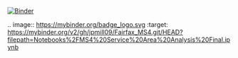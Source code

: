 [![Binder](https://mybinder.org/badge_logo.svg)](https://mybinder.org/v2/gh/jpmill09/Fairfax_MS4.git/HEAD?filepath=Notebooks%2FMS4%20Service%20Area%20Analysis%20Final.ipynb)

.. image:: https://mybinder.org/badge_logo.svg
 :target: https://mybinder.org/v2/gh/jpmill09/Fairfax_MS4.git/HEAD?filepath=Notebooks%2FMS4%20Service%20Area%20Analysis%20Final.ipynb
